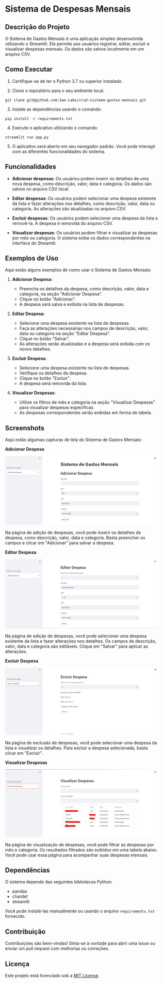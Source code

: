 # Sistema de Despesas Mensais

## Descrição do Projeto
O Sistema de Gastos Mensais é uma aplicação simples desenvolvida utilizando o Streamlit. Ele permite aos usuários registrar, editar, excluir e visualizar despesas mensais. Os dados são salvos localmente em um arquivo CSV.

## Como Executar

1. Certifique-se de ter o Python 3.7 ou superior instalado.

2. Clone o repositório para o seu ambiente local.
```
git clone git@github.com:2wo-Labs/crud-sistema-gastos-mensais.git
```

3. Instale as dependências usando o comando:
```
pip install -r requirements.txt
```

4. Execute o aplicativo utilizando o comando:
```
streamlit run app.py
```

5. O aplicativo será aberto em seu navegador padrão. Você pode interagir com as diferentes funcionalidades do sistema.


## Funcionalidades

- **Adicionar despesas**: Os usuários podem inserir os detalhes de uma nova despesa, como descrição, valor, data e categoria. Os dados são salvos no arquivo CSV local.

- **Editar despesas**: Os usuários podem selecionar uma despesa existente da lista e fazer alterações nos detalhes, como descrição, valor, data ou categoria. As alterações são atualizadas no arquivo CSV.

- **Excluir despesas**: Os usuários podem selecionar uma despesa da lista e removê-la. A despesa é removida do arquivo CSV.

- **Visualizar despesas**: Os usuários podem filtrar e visualizar as despesas por mês ou categoria. O sistema exibe os dados correspondentes na interface do Streamlit.


## Exemplos de Uso

Aqui estão alguns exemplos de como usar o Sistema de Gastos Mensais:

1. **Adicionar Despesa**:
   - Preencha os detalhes da despesa, como descrição, valor, data e categoria, na seção "Adicionar Despesa".
   - Clique no botão "Adicionar".
   - A despesa será salva e exibida na lista de despesas.

2. **Editar Despesa**:
   - Selecione uma despesa existente na lista de despesas.
   - Faça as alterações necessárias nos campos de descrição, valor, data ou categoria na seção "Editar Despesa".
   - Clique no botão "Salvar".
   - As alterações serão atualizadas e a despesa será exibida com os novos detalhes.

3. **Excluir Despesa**:
   - Selecione uma despesa existente na lista de despesas.
   - Verifique os detalhes da despesa.
   - Clique no botão "Excluir".
   - A despesa será removida da lista.

4. **Visualizar Despesas**:
   - Utilize os filtros de mês e categoria na seção "Visualizar Despesas" para visualizar despesas específicas.
   - As despesas correspondentes serão exibidas em forma de tabela.


## Screenshots

Aqui estão algumas capturas de tela do Sistema de Gastos Mensais:

**Adicionar Despesa**

![Adicionar Despesa](screenshots/add-page.png)

Na página de adição de despesas, você pode inserir os detalhes da despesa, como descrição, valor, data e categoria. Basta preencher os campos e clicar em "Adicionar" para salvar a despesa.

**Editar Despesa**

![Editar Despesa](screenshots/edit-page.png)

Na página de edição de despesas, você pode selecionar uma despesa existente da lista e fazer alterações nos detalhes. Os campos de descrição, valor, data e categoria são editáveis. Clique em "Salvar" para aplicar as alterações.

**Excluir Despesa**

![Excluir Despesa](screenshots/remove-page.png)

Na página de exclusão de despesas, você pode selecionar uma despesa da lista e visualizar os detalhes. Para excluir a despesa selecionada, basta clicar em "Excluir".

**Visualizar Despesas**

![Visualizar Despesas](screenshots/view-page.png)

Na página de visualização de despesas, você pode filtrar as despesas por mês e categoria. Os resultados filtrados são exibidos em uma tabela abaixo. Você pode usar essa página para acompanhar suas despesas mensais.


## Dependências

O sistema depende das seguintes bibliotecas Python:

- pandas
- chardet
- streamlit

Você pode instalá-las manualmente ou usando o arquivo `requirements.txt` fornecido.

## Contribuição

Contribuições são bem-vindas! Sinta-se à vontade para abrir uma issue ou enviar um pull request com melhorias ou correções.

## Licença

Este projeto está licenciado sob a [MIT License](LICENSE).
